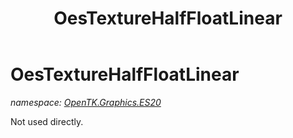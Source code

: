 ﻿---
title: OesTextureHalfFloatLinear
---

# OesTextureHalfFloatLinear
_namespace: [OpenTK.Graphics.ES20](N-OpenTK.Graphics.ES20.html)_

Not used directly.




